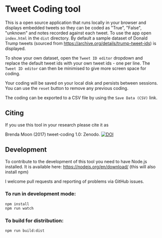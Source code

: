 # Tweet Coding tool

This is a open source application that runs locally in your browser and displays
embedded tweets so they can be coded as "True", "False", "unknown" and notes
recorded against each tweet. To use the app open `index.html` in the `dist`
directory. By default a sample dataset of Donald Trump tweets
(sourced from https://archive.org/details/trump-tweet-ids) is displayed.

To show your own dataset, open the `Tweet ID editor` dropdown and replace the
default tweet ids with your own tweet ids - one per line. The `Tweet ID editor`
can then be minimised to give more screen space for coding.

Your coding will be saved on your local disk and persists between sessions.
You can use the `reset` button to remove any previous coding.

The coding can be exported to a CSV file by using the `Save Data (CSV)` link.

## Citing

If you use this tool in your research please cite it as

Brenda Moon (2017) tweet-coding 1.0: Zenodo. [![DOI](https://zenodo.org/badge/98805900.svg)](https://zenodo.org/badge/latestdoi/98805900)

## Development

To contribute to the development of this tool you need to have Node.js
installed. It is available here: https://nodejs.org/en/download/
(this will also install npm)

I welcome pull requests and reporting of problems via GitHub issues.

### To run in development mode:

```
npm install
npm run watch
```

### To build for distribution:
```
npm run build:dist
```
